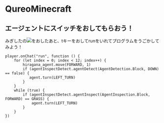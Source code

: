 # QureoMinecraft

## エージェントにスイッチをおしてもらおう！

みぎしたの![](https://raw.githubusercontent.com/camp-minecraft/TechkidsCampTutorial/master/images/playbutton.png)をおしたあと、tキーをおしてrunをいれてプログラムをうごかしてみよう！

```ghost
player.onChat("run", function () {
    for (let index = 0; index < 12; index++) {
        hiragana_agent.move(FORWARD, 1)
        if (agentInspectDetect.agentDetect(AgentDetection.Block, DOWN) == false) {
           agent.turn(LEFT_TURN)
        }
    }
    while (true) {
        if (agentInspectDetect.agentInspect(AgentInspection.Block, FORWARD) == GRASS) {
            agent.turn(LEFT_TURN)
        }
    }
})

```